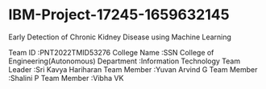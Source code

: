 # IBM-Project-17245-1659632145
Early Detection of Chronic Kidney Disease using Machine Learning
             
Team ID               :PNT2022TMID53276
College Name    :SSN College of Engineering(Autonomous)
Department       :Information Technology
Team Leader       :Sri Kavya Hariharan
Team Member    :Yuvan Arvind G
Team Member    :Shalini P
Team Member    :Vibha VK
